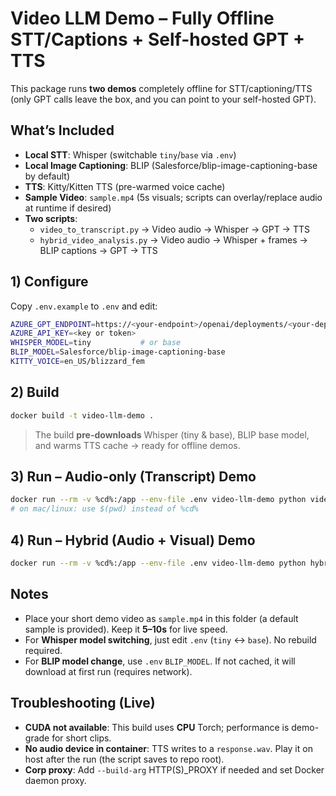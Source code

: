 # Video LLM Demo – Fully Offline STT/Captions + Self-hosted GPT + TTS

This package runs **two demos** completely offline for STT/captioning/TTS (only GPT calls leave the box, and you can point to your self-hosted GPT).

## What’s Included
- **Local STT**: Whisper (switchable `tiny`/`base` via `.env`)
- **Local Image Captioning**: BLIP (Salesforce/blip-image-captioning-base by default)
- **TTS**: Kitty/Kitten TTS (pre-warmed voice cache)
- **Sample Video**: `sample.mp4` (5s visuals; scripts can overlay/replace audio at runtime if desired)
- **Two scripts**:
  - `video_to_transcript.py` → Video audio → Whisper → GPT → TTS
  - `hybrid_video_analysis.py` → Video audio → Whisper + frames → BLIP captions → GPT → TTS

## 1) Configure
Copy `.env.example` to `.env` and edit:
```bash
AZURE_GPT_ENDPOINT=https://<your-endpoint>/openai/deployments/<your-deployment>
AZURE_API_KEY=<key or token>
WHISPER_MODEL=tiny           # or base
BLIP_MODEL=Salesforce/blip-image-captioning-base
KITTY_VOICE=en_US/blizzard_fem
```

## 2) Build
```bash
docker build -t video-llm-demo .
```

> The build **pre-downloads** Whisper (tiny & base), BLIP base model, and warms TTS cache → ready for offline demos.

## 3) Run – Audio-only (Transcript) Demo
```bash
docker run --rm -v %cd%:/app --env-file .env video-llm-demo python video_to_transcript.py
# on mac/linux: use $(pwd) instead of %cd%
```

## 4) Run – Hybrid (Audio + Visual) Demo
```bash
docker run --rm -v %cd%:/app --env-file .env video-llm-demo python hybrid_video_analysis.py
```

## Notes
- Place your short demo video as `sample.mp4` in this folder (a default sample is provided). Keep it **5–10s** for live speed.
- For **Whisper model switching**, just edit `.env` (`tiny` ↔ `base`). No rebuild required.
- For **BLIP model change**, use `.env` `BLIP_MODEL`. If not cached, it will download at first run (requires network).

## Troubleshooting (Live)
- **CUDA not available**: This build uses **CPU** Torch; performance is demo-grade for short clips.
- **No audio device in container**: TTS writes to a `response.wav`. Play it on host after the run (the script saves to repo root).
- **Corp proxy**: Add `--build-arg` HTTP(S)_PROXY if needed and set Docker daemon proxy.
